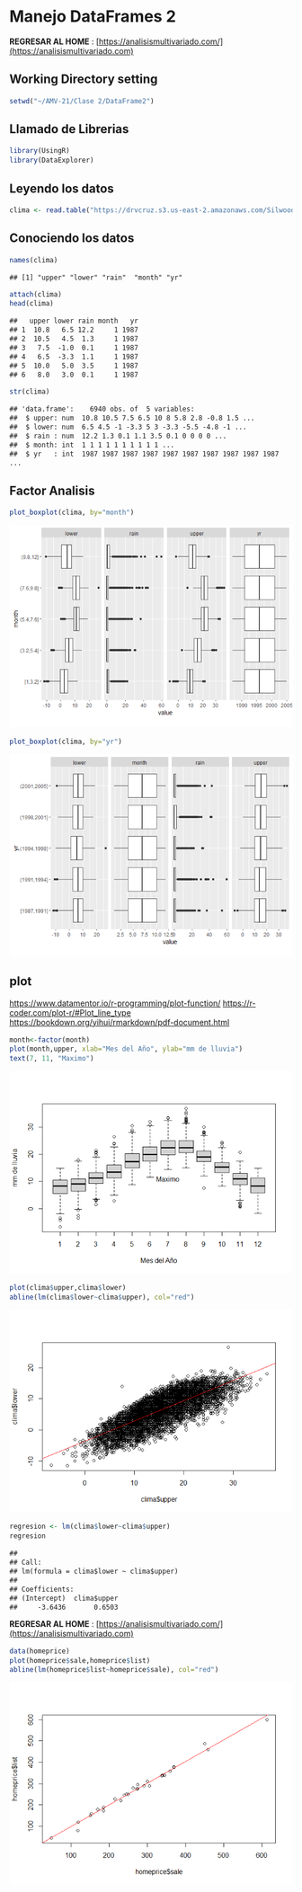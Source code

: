 Manejo DataFrames 2
================

**REGRESAR AL HOME** : [https://analisismultivariado.com/](https://analisismultivariado.com) 

## Working Directory setting

``` r
setwd("~/AMV-21/Clase 2/DataFrame2")
```

## Llamado de Librerias

``` r
library(UsingR)
library(DataExplorer)
```

## Leyendo los datos

``` r
clima <- read.table("https://drvcruz.s3.us-east-2.amazonaws.com/SilwoodWeather.txt", header = T)
```

## Conociendo los datos

``` r
names(clima)
```

    ## [1] "upper" "lower" "rain"  "month" "yr"

``` r
attach(clima)
head(clima)
```

    ##   upper lower rain month   yr
    ## 1  10.8   6.5 12.2     1 1987
    ## 2  10.5   4.5  1.3     1 1987
    ## 3   7.5  -1.0  0.1     1 1987
    ## 4   6.5  -3.3  1.1     1 1987
    ## 5  10.0   5.0  3.5     1 1987
    ## 6   8.0   3.0  0.1     1 1987

``` r
str(clima)
```

    ## 'data.frame':    6940 obs. of  5 variables:
    ##  $ upper: num  10.8 10.5 7.5 6.5 10 8 5.8 2.8 -0.8 1.5 ...
    ##  $ lower: num  6.5 4.5 -1 -3.3 5 3 -3.3 -5.5 -4.8 -1 ...
    ##  $ rain : num  12.2 1.3 0.1 1.1 3.5 0.1 0 0 0 0 ...
    ##  $ month: int  1 1 1 1 1 1 1 1 1 1 ...
    ##  $ yr   : int  1987 1987 1987 1987 1987 1987 1987 1987 1987 1987 ...

## Factor Analisis

``` r
plot_boxplot(clima, by="month")
```

![](README_files/figure-gfm/boxplot%20mes-1.png)<!-- -->

``` r
plot_boxplot(clima, by="yr")
```

![](README_files/figure-gfm/unnamed-chunk-4-1.png)<!-- -->

## plot

<https://www.datamentor.io/r-programming/plot-function/>
<https://r-coder.com/plot-r/#Plot_line_type>
<https://bookdown.org/yihui/rmarkdown/pdf-document.html>

``` r
month<-factor(month)
plot(month,upper, xlab="Mes del Año", ylab="mm de lluvia")
text(7, 11, "Maximo")
```

![](README_files/figure-gfm/upper%20vs%20mes-1.png)<!-- -->

``` r
plot(clima$upper,clima$lower)
abline(lm(clima$lower~clima$upper), col="red")
```

![](README_files/figure-gfm/linea%20clima-1.png)<!-- -->

``` r
regresion <- lm(clima$lower~clima$upper)
regresion
```

    ## 
    ## Call:
    ## lm(formula = clima$lower ~ clima$upper)
    ## 
    ## Coefficients:
    ## (Intercept)  clima$upper  
    ##     -3.6436       0.6503

**REGRESAR AL HOME** : [https://analisismultivariado.com/](https://analisismultivariado.com) 


``` r
data(homeprice)
plot(homeprice$sale,homeprice$list)
abline(lm(homeprice$list~homeprice$sale), col="red")
```

![](README_files/figure-gfm/lineal-1.png)<!-- -->
